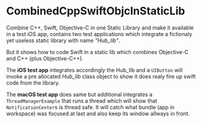 # CombinedCppSwiftObjcInStaticLib
Combine C++, Swift, Objective-C in one Static Library and make it available in a test iOS app, 
contains two test applications which integrate a fictionaly yet useless static library with name *"Hub_lib"*.

But it shows how to code Swift in a static lib which combines Objective-C and C++ (plus Objective-C++).

The **iOS test app** integrates accordingly the Hub_lib and a `UIButton` will invoke a pre allocated *Hub_lib* class object to show it does realy fire up swift code from the library.

The **macOS test app** does same but additional integrates a `ThreadManagerExample` that runs a thread which will show that `NotificationCenter`s is thread safe. It will catch what bundle (app in workspace) was focused at last and also keep its window allways in front.
